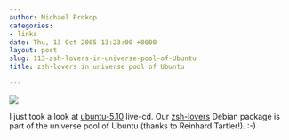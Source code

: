 ```yaml
---
author: Michael Prokop
categories:
- links
date: Thu, 13 Oct 2005 13:23:00 +0000
layout: post
slug: 113-zsh-lovers-in-universe-pool-of-Ubuntu
title: zsh-lovers in universe pool of Ubuntu

---
```

[![](/images/ubuntu_zsh-lovers.serendipityThumb.jpg)](/images/ubuntu_zsh-lovers.jpg)

I just took a look at [ubuntu\-5\.10](http://www.ubuntu.com/newsitems/release510) live\-cd. Our [zsh\-lovers](https://grml.org/zsh/#zshlovers) Debian package is part of the universe pool of Ubuntu (thanks to Reinhard Tartler!). :\-)

